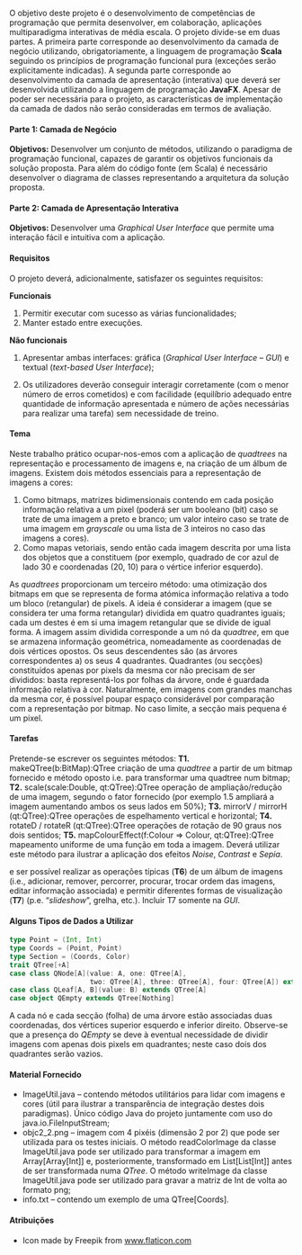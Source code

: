 O objetivo deste projeto é o desenvolvimento de competências de programação que permita desenvolver, em colaboração, aplicações multiparadigma interativas de média escala. O projeto divide-se em duas partes. A primeira parte corresponde ao desenvolvimento da camada de negócio utilizando, obrigatoriamente, a linguagem de programação **Scala** seguindo os princípios de programação funcional pura (exceções serão explicitamente indicadas). A segunda parte corresponde ao desenvolvimento da camada de apresentação (interativa) que deverá ser desenvolvida utilizando a linguagem de programação **JavaFX**. Apesar de poder ser necessária para o projeto, as características de implementação da camada de dados não serão consideradas em termos de avaliação.

#### **Parte 1: Camada de Negócio**

**Objetivos:** Desenvolver um conjunto de métodos, utilizando o paradigma de programação funcional, capazes de garantir os objetivos funcionais da solução proposta. Para além do código fonte (em Scala) é necessário desenvolver o diagrama de classes representando a arquitetura da solução proposta.

#### **Parte 2: Camada de Apresentação Interativa**

**Objetivos:** Desenvolver uma *Graphical User Interface* que permite uma interação fácil e intuitiva com a aplicação.

#### **Requisitos**

O projeto deverá, adicionalmente, satisfazer os seguintes requisitos:

**Funcionais**

1. Permitir executar com sucesso as várias funcionalidades;
2. Manter estado entre execuções.

**Não funcionais**

1. Apresentar ambas interfaces: gráfica (*Graphical User Interface – GUI*) e textual (*text-based User Interface*);

2. Os utilizadores deverão conseguir interagir corretamente (com o menor número de erros cometidos) e com facilidade (equilíbrio adequado entre quantidade de informação apresentada e número de ações necessárias para realizar uma tarefa) sem necessidade de treino.

#### Tema

Neste trabalho prático ocupar-nos-emos com a aplicação de *quadtrees* na representação e processamento de imagens e, na criação de um álbum de imagens.
Existem dois métodos essenciais para a representação de imagens a cores:

1. Como bitmaps, matrizes bidimensionais contendo em cada posição informação relativa a um pixel (poderá ser um booleano (bit) caso se trate de uma imagem a preto e branco; um valor inteiro caso se trate de uma imagem em *grayscale* ou uma lista de 3 inteiros no caso das imagens a cores).
2. Como mapas vetoriais, sendo então cada imagem descrita por uma lista dos objetos que a constituem (por exemplo, quadrado de cor azul de lado 30 e coordenadas (20, 10) para o vértice inferior esquerdo).

As *quadtrees* proporcionam um terceiro método: uma otimização dos bitmaps em que se representa de forma atómica informação relativa a todo um bloco (retangular) de pixels. A ideia é considerar a imagem (que se considera ter uma forma retangular) dividida em quatro quadrantes iguais; cada um destes é em si uma imagem retangular que se divide de igual forma. A imagem assim dividida corresponde a um nó da *quadtree*, em que se armazena informação geométrica, nomeadamente as coordenadas de dois vértices opostos. Os seus descendentes são (as árvores correspondentes a) os seus 4 quadrantes. Quadrantes (ou secções) constituídos apenas por pixels da mesma cor não precisam de ser divididos: basta representá-los por folhas da árvore, onde é guardada informação relativa à cor. Naturalmente, em imagens com grandes manchas da mesma cor, é possível poupar espaço considerável por comparação com a representação por bitmap. No caso limite, a secção mais pequena é um pixel.

#### Tarefas

Pretende-se escrever os seguintes métodos:
**T1.** makeQTree(b:BitMap):QTree criação de uma *quadtree* a partir de um bitmap fornecido e método oposto i.e. para transformar uma quadtree num bitmap;
**T2.** scale(scale:Double, qt:QTree):QTree operação de ampliação/redução de uma imagem, segundo o fator fornecido (por exemplo 1.5 ampliará a imagem aumentando ambos os seus lados em 50%);
**T3.** mirrorV / mirrorH (qt:QTree):QTree operações de espelhamento vertical e horizontal;
**T4.** rotateD / rotateR (qt:QTree):QTree operações de rotação de 90 graus nos dois sentidos;
**T5.** mapColourEffect(f:Colour => Colour, qt:QTree):QTree mapeamento uniforme de uma função em toda a imagem. Deverá utilizar este método para ilustrar a aplicação dos efeitos *Noise*, *Contrast* e *Sepia*.

e ser possível realizar as operações típicas (**T6**) de um álbum de imagens (i.e., adicionar, remover, percorrer, procurar, trocar ordem das imagens, editar informação associada) e permitir diferentes formas de visualização (**T7**) (p.e. “*slideshow*”, grelha, etc.). Incluir T7 somente na *GUI*.

#### Alguns Tipos de Dados a Utilizar

```scala
type Point = (Int, Int)
type Coords = (Point, Point)
type Section = (Coords, Color)
trait QTree[+A]
case class QNode[A](value: A, one: QTree[A],
                    two: QTree[A], three: QTree[A], four: QTree[A]) extends QTree[A]
case class QLeaf[A, B](value: B) extends QTree[A]
case object QEmpty extends QTree[Nothing]
```

A cada nó e cada secção (folha) de uma árvore estão associadas duas coordenadas, dos vértices superior esquerdo e inferior direito. Observe-se que a presença do *QEmpty* se deve à eventual necessidade de dividir imagens com apenas dois pixels em quadrantes; neste caso dois dos quadrantes serão vazios.

#### Material Fornecido

- ImageUtil.java – contendo métodos utilitários para lidar com imagens e cores (útil para ilustrar a transparência de integração destes dois paradigmas). Único código Java do projeto juntamente com uso do java.io.FileInputStream;
- objc2_2.png – imagem com 4 pixéis (dimensão 2 por 2) que pode ser utilizada para os testes iniciais. O método readColorImage da classe ImageUtil.java pode ser utilizado para transformar a imagem em Array[Array[Int]] e, posteriormente, transformado em List[List[Int]] antes de ser transformada numa *QTree*. O método writeImage da classe ImageUtil.java pode ser utilizado para gravar a matriz de Int de volta ao formato png;
- info.txt – contendo um exemplo de uma QTree[Coords].

#### Atribuições

- Icon made by Freepik from www.flaticon.com
